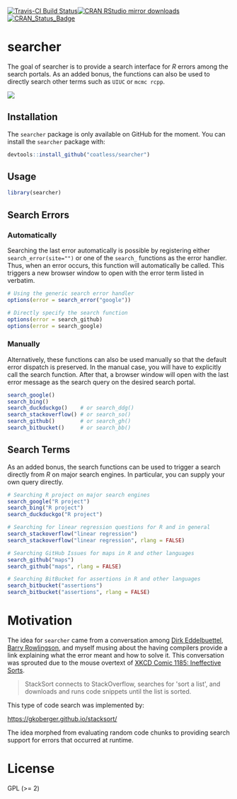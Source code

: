 <!-- README.md is generated from README.Rmd. Please edit that file -->
[![Travis-CI Build Status](https://travis-ci.org/coatless/searcher.svg?branch=master)](https://travis-ci.org/coatless/searcher)[![CRAN RStudio mirror downloads](http://cranlogs.r-pkg.org/badges/searcher)](http://www.r-pkg.org/pkg/searcher)[![CRAN\_Status\_Badge](http://www.r-pkg.org/badges/version/searcher)](https://cran.r-project.org/package=searcher)

searcher
========

The goal of searcher is to provide a search interface for *R* errors among the search portals. As an added bonus, the functions can also be used to directly search other terms such as `UIUC` or `mcmc rcpp`.

![](https://media.giphy.com/media/l378bwNTMR8DejX0I/giphy.gif)

Installation
------------

The `searcher` package is only available on GitHub for the moment. You can install the `searcher` package with:

``` r
devtools::install_github("coatless/searcher")
```

Usage
-----

``` r
library(searcher)
```

Search Errors
-------------

### Automatically

Searching the last error automatically is possible by registering either `search_error(site="")` or one of the `search_` functions as the error handler. Thus, when an error occurs, this function will automatically be called. This triggers a new browser window to open with the error term listed in verbatim.

``` r
# Using the generic search error handler
options(error = search_error("google"))

# Directly specify the search function
options(error = search_github)
options(error = search_google)
```

### Manually

Alternatively, these functions can also be used manually so that the default error dispatch is preserved. In the manual case, you will have to explicitly call the search function. After that, a browser window will open with the last error message as the search query on the desired search portal.

``` r
search_google()
search_bing()
search_duckduckgo()    # or search_ddg()
search_stackoverflow() # or search_so()
search_github()        # or search_gh()
search_bitbucket()     # or search_bb()
```

Search Terms
------------

As an added bonus, the search functions can be used to trigger a search directly from *R* on major search engines. In particular, you can supply your own query directly.

``` r
# Searching R project on major search engines
search_google("R project")
search_bing("R project")
search_duckduckgo("R project")

# Searching for linear regression questions for R and in general
search_stackoverflow("linear regression")
search_stackoverflow("linear regression", rlang = FALSE)

# Searching GitHub Issues for maps in R and other languages
search_github("maps")
search_github("maps", rlang = FALSE)

# Searching BitBucket for assertions in R and other languages
search_bitbucket("assertions")
search_bitbucket("assertions", rlang = FALSE)
```

Motivation
==========

The idea for `searcher` came from a conversation among [Dirk Eddelbuettel](http://dirk.eddelbuettel.com), [Barry Rowlingson](http://barry.rowlingson.com), and myself musing about the having compilers provide a link explaining what the error meant and how to solve it. This conversation was sprouted due to the mouse overtext of [XKCD Comic 1185: Ineffective Sorts](https://xkcd.com/1185/).

> StackSort connects to StackOverflow, searches for 'sort a list', and downloads and runs code snippets until the list is sorted.

This type of code search was implemented by:

<https://gkoberger.github.io/stacksort/>

The idea morphed from evaluating random code chunks to providing search support for errors that occurred at runtime.

License
=======

GPL (&gt;= 2)
